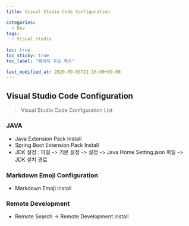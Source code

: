 ```yaml
---
title: Visual Studio Code Configuration

categories:
  - Dev
tags:
  - Visual Studio
  
toc: true
toc_sticky: true
toc_label: "페이지 주요 목차"

last_modified_at: 2020-09-03T21:16:00+09:00
---
```


## Visual Studio Code Configuration ##

> Visual Studio Code Configuration List

### JAVA ###

- Java Extension Pack Install
- Spring Boot  Extension Pack Install
- JDK 설정 : 파일 -> 기본 설정 -> 설정 -> Java Home Setting.json 파일 -> JDK 설치 경로

### Markdown Emoji Configuration ###

- Markdown Emoji install

### Remote Development ###

- Remote Search -> Remote Development install
